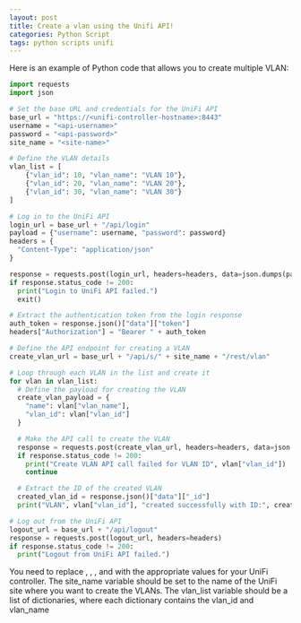 ```yaml
---
layout: post
title: Create a vlan using the Unifi API!
categories: Python Script
tags: python scripts unifi
---
```


Here is an example of Python code that allows you to create multiple VLAN:

```python
import requests
import json

# Set the base URL and credentials for the UniFi API
base_url = "https://<unifi-controller-hostname>:8443"
username = "<api-username>"
password = "<api-password>"
site_name = "<site-name>"

# Define the VLAN details
vlan_list = [
    {"vlan_id": 10, "vlan_name": "VLAN 10"},
    {"vlan_id": 20, "vlan_name": "VLAN 20"},
    {"vlan_id": 30, "vlan_name": "VLAN 30"}
]

# Log in to the UniFi API
login_url = base_url + "/api/login"
payload = {"username": username, "password": password}
headers = {
  "Content-Type": "application/json"
}

response = requests.post(login_url, headers=headers, data=json.dumps(payload))
if response.status_code != 200:
  print("Login to UniFi API failed.")
  exit()

# Extract the authentication token from the login response
auth_token = response.json()["data"]["token"]
headers["Authorization"] = "Bearer " + auth_token

# Define the API endpoint for creating a VLAN
create_vlan_url = base_url + "/api/s/" + site_name + "/rest/vlan"

# Loop through each VLAN in the list and create it
for vlan in vlan_list:
  # Define the payload for creating the VLAN
  create_vlan_payload = {
    "name": vlan["vlan_name"],
    "vlan_id": vlan["vlan_id"]
  }

  # Make the API call to create the VLAN
  response = requests.post(create_vlan_url, headers=headers, data=json.dumps(create_vlan_payload))
  if response.status_code != 200:
    print("Create VLAN API call failed for VLAN ID", vlan["vlan_id"])
    continue

  # Extract the ID of the created VLAN
  created_vlan_id = response.json()["data"]["_id"]
  print("VLAN", vlan["vlan_id"], "created successfully with ID:", created_vlan_id)

# Log out from the UniFi API
logout_url = base_url + "/api/logout"
response = requests.post(logout_url, headers=headers)
if response.status_code != 200:
  print("Logout from UniFi API failed.")

```

You need to replace <unifi-controller-hostname>, <api-username>, <api-password>, and <site-name> with the appropriate values for your UniFi controller. 
The site_name variable should be set to the name of the UniFi site where you want to create the VLANs. The vlan_list variable should be a list of dictionaries, where each dictionary contains the vlan_id and vlan_name